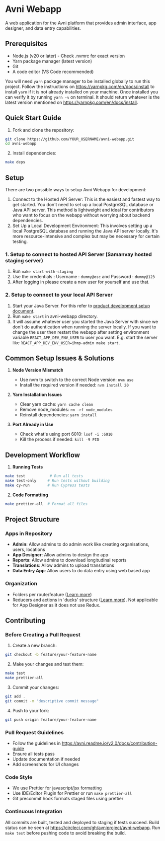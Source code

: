 # Avni Webapp

A web application for the Avni platform that provides admin interface, app designer, and data entry capabilities.

## Prerequisites

- Node.js (v20 or later) - Check .nvmrc for exact version
- Yarn package manager (latest version)
- Git
- A code editor (VS Code recommended)

You will need `yarn` package manager to be installed globally to run this project. Follow the instructions on https://yarnpkg.com/en/docs/install to install `yarn` if it is not already installed on your machine.
Once installed you can verify it by running `yarn -v` on terminal. It should return whatever is the latest version mentioned on https://yarnpkg.com/en/docs/install.

## Quick Start Guide

1. Fork and clone the repository:

```bash
git clone https://github.com/YOUR_USERNAME/avni-webapp.git
cd avni-webapp
```

2. Install dependencies:

```bash
make deps
```

## Setup

There are two possible ways to setup Avni Webapp for development:

1. Connect to the Hosted API Server: This is the easiest and fastest way to get started. You don't need to set up a local PostgreSQL database or Java API server. This method is lightweight and ideal for contributors who want to focus on the webapp without worrying about backend dependencies.
2. Set Up a Local Development Environment: This involves setting up a local PostgreSQL database and running the Java API server locally. It's more resource-intensive and complex but may be necessary for certain testing.

### 1. Setup to connect to hosted API Server (Samanvay hosted staging server)

1. Run `make start-with-staging`
2. Use the credentials : Username : `dummy@osc` and Password : `dummy@123`
3. After logging in please create a new user for yourself and use that.

### 2. Setup to connect to your local API Server

1. Start your Java Server. For this refer to [product development setup document](https://avni.readme.io/docs/developer-environment-setup-ubuntu#server-side-components).
2. Run `make start` in avni-webapp directory.
3. It will assume whatever user you started the Java Server with since we don't do authentication when running the server locally. If you want to change the user then restart the webapp after setting environment variable `REACT_APP_DEV_ENV_USER` to user you want. E.g. start the server like `REACT_APP_DEV_ENV_USER=ihmp-admin make start`.

## Common Setup Issues & Solutions

1. **Node Version Mismatch**

   - Use nvm to switch to the correct Node version: `nvm use`
   - Install the required version if needed: `nvm install 20`

2. **Yarn Installation Issues**

   - Clear yarn cache: `yarn cache clean`
   - Remove node_modules: `rm -rf node_modules`
   - Reinstall dependencies: `yarn install`

3. **Port Already in Use**
   - Check what's using port 6010: `lsof -i :6010`
   - Kill the process if needed: `kill -9 PID`

## Development Workflow

1. **Running Tests**

```bash
make test           # Run all tests
make test-only     # Run tests without building
make cy-run        # Run Cypress tests
```

2. **Code Formatting**

```bash
make prettier-all  # Format all files
```

## Project Structure

### Apps in Repository

- **Admin**: Allow admins to do admin work like creating organisations, users, locations
- **App Designer**: Allow admins to design the app
- **Reports**: Allow admins to download longitudinal reports
- **Translations**: Allow admins to upload translations
- **Data Entry App**: Allow users to do data entry using web based app

### Organization

- Folders per route/feature ([Learn more](https://marmelab.com/blog/2015/12/17/react-directory-structure.html))
- Reducers and actions in 'ducks' structure ([Learn more](https://github.com/erikras/ducks-modular-redux)). Not applicable for App Designer as it does not use Redux.

## Contributing

### Before Creating a Pull Request

1. Create a new branch:

```bash
git checkout -b feature/your-feature-name
```

2. Make your changes and test them:

```bash
make test
make prettier-all
```

3. Commit your changes:

```bash
git add .
git commit -m "descriptive commit message"
```

4. Push to your fork:

```bash
git push origin feature/your-feature-name
```

### Pull Request Guidelines

- Follow the guidelines in https://avni.readme.io/v2.0/docs/contribution-guide
- Ensure all tests pass
- Update documentation if needed
- Add screenshots for UI changes

### Code Style

- We use Prettier for javascript/jsx formatting
- Use IDE/Editor Plugin for Prettier or run `make prettier-all`
- Git precommit hook formats staged files using prettier

### Continuous Integration

All commits are built, tested and deployed to staging if tests succeed. Build status can be seen at https://circleci.com/gh/avniproject/avni-webapp. Run `make test` before pushing code to avoid breaking the build.
